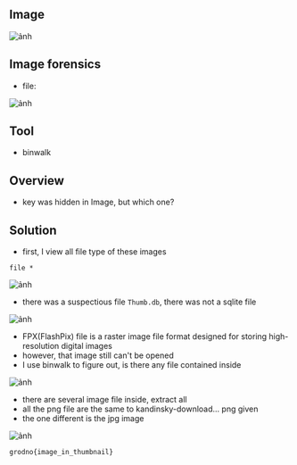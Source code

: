 ## Image

![ảnh](https://github.com/LDV-SpaceK/Junior.Crypt.2024-CTF/assets/151914246/6645b0d0-be13-434d-99e0-08e8194cf5cd)

## Image forensics

* file:

![ảnh](https://github.com/LDV-SpaceK/Junior.Crypt.2024-CTF/assets/151914246/dcb4a4db-7210-4bd4-9655-4d9906527748)

## Tool 

* binwalk

## Overview

* key was hidden in Image, but which one?

## Solution

* first, I view all file type of these images

`file *`

![ảnh](https://github.com/LDV-SpaceK/Junior.Crypt.2024-CTF/assets/151914246/ca12afa1-41cb-422e-b4ec-f43298e786bf)

* there was a suspectious file `Thumb.db`, there was not a sqlite file

![ảnh](https://github.com/LDV-SpaceK/Junior.Crypt.2024-CTF/assets/151914246/057c56db-0cf7-47c0-9b37-4a68f1d7f058)

* FPX(FlashPix) file is a raster image file format designed for storing high-resolution digital images
* however, that image still can't be opened
* I use binwalk to figure out, is there any file contained inside

![ảnh](https://github.com/LDV-SpaceK/Junior.Crypt.2024-CTF/assets/151914246/39f131fe-e4be-4596-a640-8f9ea39f4f2d)

* there are several image file inside, extract all
* all the png file are the same to kandinsky-download... png given
* the one different is the jpg image

![ảnh](https://github.com/LDV-SpaceK/Junior.Crypt.2024-CTF/assets/151914246/a5f38c56-09b6-4412-ba40-420c0f4f0754)

`grodno{image_in_thumbnail}`

